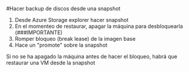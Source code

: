 #Hacer backup de discos desde una snapshot

1. Desde Azure Storage explorer hacer snapshot
2. En el momenteo de restaurar, apagar la máquina para desbloquearla (###IMPORTANTE)
3. Romper bloqueo (break lease) de la imagen base
4. Hace un "promote" sobre la snapshot

Si no se ha apagado la máquina antes de hacer el bloqueo, habrá que restaurar una VM desde la snapshot
